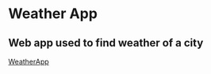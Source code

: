 # Weather App
## Web app used to find weather of a city
[WeatherApp](https://neeteshkaushik.github.io/weather)
